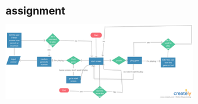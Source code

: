 # assignment

<img src="https://github.com/mzhig1/assignment/blob/master/project.png" alt="webpageScreenshot" target="blank"/>
